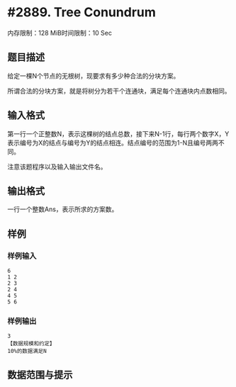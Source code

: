 # #2889. Tree Conundrum 

内存限制：128 MiB时间限制：10 Sec

## 题目描述

给定一棵N个节点的无根树，现要求有多少种合法的分块方案。

 所谓合法的分块方案，就是将树分为若干个连通块，满足每个连通块内点数相同。

## 输入格式

第一行一个正整数N，表示这棵树的结点总数，接下来N-1行，每行两个数字X，Y表示编号为X的结点与编号为Y的结点相连。结点编号的范围为1-N且编号两两不同。

注意该题程序以及输入输出文件名。

## 输出格式

 

一行一个整数Ans，表示所求的方案数。

## 样例

### 样例输入

    
    
    6
    1 2
    2 3
    2 4
    4 5
    5 6
    
    

### 样例输出

    
    
    3
    【数据规模和约定】
    10%的数据满足N
    

## 数据范围与提示
